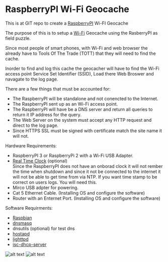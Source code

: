 # RaspberryPI Wi-Fi Geocache 

This is at GIT repo to create a [RaspberryPI](https://www.raspberrypi.org/) Wi-FI Geocache

The purpose of this is to setup a [Wi-Fi](https://en.wikipedia.org/wiki/Wi-Fi) Geocache using the RasberryPI as field puzzle. 

Since most people of smart phones, with Wi-Fi and web browser the already have to Tools Of The Trade (TOTT) that they will need to find the cache.

Inorder to find and log this cache the geocacher will have to find the Wi-Fi access point Service Set Identifier (SSID), Load there Web Broswer and navagate to the log page.

There are a few things that must be accounted for:
 * The RaspberryPI will be standalone and not conencted to the Internet.
 * The RaspberryPI sent up as an Wi-Fi access point.
 * The RaspberryPI will have be a DNS server and return all queries to return it IP address for the query.
 * The Web Server on the system must accept any HTTP request and direct to the log page.
 * Since HTTPS SSL must be signed with certificate match the site name it will not.

Hardware Requirements:
* RaspberryPI 3 or RaspberryPi 2 with a Wi-Fi USB Adapter. 
* [Real Time Clock](http://www.piface.org.uk/products/piface_clock/) (optional)  
  Since the RaspberryPI does not have an onborad clock it will not rember the time when shutdown and since it not be connected to the internet it will not be able to get time from via NTP. If you want time stamp to be correct on users logs. You will need this.
* Mirco USB adpter for powering.
* Cat 5 Ethernet Cable. (Installing OS and configure the software)
* Router with an Enternet Port. (Installing OS and configure the software)

Software Requirments:
* [Raspbian](https://www.raspberrypi.org/downloads/)
* [dnsmasq](http://www.thekelleys.org.uk/dnsmasq/doc.html)
* dnsutils (optional) for test dns
* [hostapd](https://w1.fi/hostapd/)
* [lighttpd](https://www.lighttpd.net/)
* [isc-dhcp-server](https://www.isc.org/downloads/dhcp/)

![alt text](https://www.raspberrypi.org/wp-content/uploads/2012/03/raspberry-pi-logo-212x250.png "RaspberryPI")
![alt text](https://www.geocaching.com/play/Content/images/touch/touch-icon-192x192.png "Geocache")
